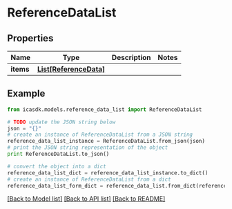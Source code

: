 # ReferenceDataList


## Properties
Name | Type | Description | Notes
------------ | ------------- | ------------- | -------------
**items** | [**List[ReferenceData]**](ReferenceData.md) |  | 

## Example

```python
from icasdk.models.reference_data_list import ReferenceDataList

# TODO update the JSON string below
json = "{}"
# create an instance of ReferenceDataList from a JSON string
reference_data_list_instance = ReferenceDataList.from_json(json)
# print the JSON string representation of the object
print ReferenceDataList.to_json()

# convert the object into a dict
reference_data_list_dict = reference_data_list_instance.to_dict()
# create an instance of ReferenceDataList from a dict
reference_data_list_form_dict = reference_data_list.from_dict(reference_data_list_dict)
```
[[Back to Model list]](../README.md#documentation-for-models) [[Back to API list]](../README.md#documentation-for-api-endpoints) [[Back to README]](../README.md)


